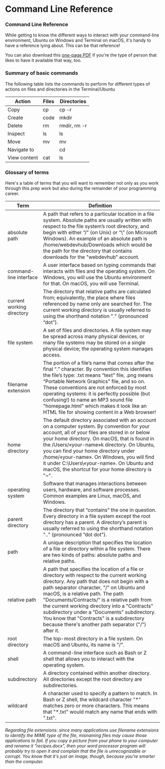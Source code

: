 # Command Line Reference

### **Command Line Reference** <a href="_heading-h.gjdgxs" id="_heading-h.gjdgxs"></a>

While getting to know the different ways to interact with your command-line environment, Ubuntu on Windows and Terminal on macOS, it's handy to have a reference lying about. This can be that reference!

You can also download this [one-page PDF](https://assets.aaonline.io/Module-Solo-Prep-Work/assets/shell-reference.pdf) if you're the type of person that likes to have it available that way, too.

### **Summary of basic commands** <a href="_heading-h.30j0zll" id="_heading-h.30j0zll"></a>

The following table lists the commands to perform for different types of actions on files and directories in the Terminal/Ubuntu

| **Action**   | **Files** | **Directories** |
| ------------ | --------- | --------------- |
| Copy         | cp        | cp -r           |
| Create       | code      | mkdir           |
| Delete       | rm        | rmdir, rm -r    |
| Inspect      | ls        | ls              |
| Move         | mv        | mv              |
| Navigate to  |           | cd              |
| View content | cat       | ls              |

### **Glossary of terms** <a href="_heading-h.1fob9te" id="_heading-h.1fob9te"></a>

Here's a table of terms that you will want to remember not only as you work through this prep work but also during the remainder of your programming career.

| **Term**                  | **Definition**                                                                                                                                                                                                                                                                                                                                                                                                                                                                 |
| ------------------------- | ------------------------------------------------------------------------------------------------------------------------------------------------------------------------------------------------------------------------------------------------------------------------------------------------------------------------------------------------------------------------------------------------------------------------------------------------------------------------------ |
| absolute path             | A path that refers to a particular location in a file system. Absolute paths are usually written with respect to the file system’s root directory, and begin with either “/” (on Unix) or “\” (on Microsoft Windows). An example of an absolute path is /home/webdevhub/Downloads which would be the path for the directory that contains downloads for the "webdevhub" account.                                                                                               |
| command-line interface    | A user interface based on typing commands that interacts with files and the operating system. On Windows, you will use the Ubuntu environment for that. On macOS, you will use Terminal.                                                                                                                                                                                                                                                                                       |
| current working directory | The directory that relative paths are calculated from; equivalently, the place where files referenced by name only are searched for. The current working directory is usually referred to using the shorthand notation "." (pronounced “dot”).                                                                                                                                                                                                                                 |
| file system               | A set of files and directories. A file system may be spread across many physical devices, or many file systems may be stored on a single physical device; the operating system manages access.                                                                                                                                                                                                                                                                                 |
| filename extension        | The portion of a file’s name that comes after the final “.” character. By convention this identifies the file’s type: .txt means “text" file, .png means “Portable Network Graphics" file, and so on. These conventions are not enforced by most operating systems: it is perfectly possible (but confusing!) to name an MP3 sound file "homepage.html" which makes it look like an HTML file for showing content in a Web browser!                                            |
| home directory            | The default directory associated with an account on a computer system. By convention for your account, all of your files are stored in or below your home directory. On macOS, that is found in the /Users/«your-name»k directory. On Ubuntu, you can find your home directory under /home/«your-name». On Windows, you will find it under C:\Users\«your-name». On Ubuntu and macOS, the shortcut for your home directory is "\~".                                            |
| operating system          | Software that manages interactions between users, hardware, and software processes. Common examples are Linux, macOS, and Windows.                                                                                                                                                                                                                                                                                                                                             |
| parent directory          | The directory that “contains” the one in question. Every directory in a file system except the root directory has a parent. A directory’s parent is usually referred to using the shorthand notation ".." (pronounced “dot dot”).                                                                                                                                                                                                                                              |
| path                      | A unique description that specifies the location of a file or directory within a file system. There are two kinds of paths: absolute paths and relative paths.                                                                                                                                                                                                                                                                                                                 |
| relative path             | A path that specifies the location of a file or directory with respect to the current working directory. Any path that does not begin with a path separator character, "/" on Ubuntu and macOS, is a relative path. The path "Documents/Contracts/" is a relative path from the current working directory into a "Contracts" subdirectory under a "Documents" subdirectory. You know that "Contracts" is a subdirectory because there's another path separator ("/") after it. |
| root directory            | The top-most directory in a file system. On macOS and Ubuntu, its name is "/".                                                                                                                                                                                                                                                                                                                                                                                                 |
| shell                     | A command-line interface such as Bash or Z shell that allows you to interact with the operating system.                                                                                                                                                                                                                                                                                                                                                                        |
| subdirectory              | A directory contained within another directory. All directories except the root directory are subdirectories.                                                                                                                                                                                                                                                                                                                                                                  |
| wildcard                  | A character used to specify a pattern to match. In Bash or Z shell, the wildcard character "\*" matches zero or more characters. This means that "\*.txt" would match any name that ends with ".txt".                                                                                                                                                                                                                                                                          |

_Regarding file extensions: since many applications use filename extensions to identify the MIME type of the file, misnaming files may cause those applications to fail. If you copy a picture from your phone to your computer and rename it "recipes.docx", then your word processor program will probably try to open it and complain that the file is unrecognizable or corrupt. You know that it's just an image, though, because you're smarter than the computer._
